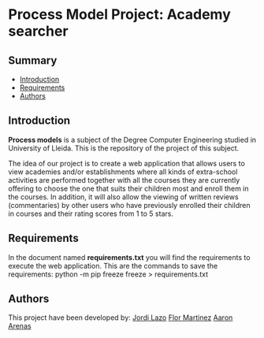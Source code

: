 # Process Model Project: Academy searcher
## Summary
  - [Introduction](#introduction)
  - [Requirements](#requirements)
  - [Authors](#authors)
## Introduction
**Process models** is a subject of the Degree Computer Engineering studied in University of Lleida.
This is the repository of the project of this subject.

The idea of our project is to create a web application that allows users to view academies and/or establishments where all kinds of extra-school activities are performed together with all the courses they are currently offering to choose the one that suits their children most and enroll them in the courses. In addition, it will also allow the viewing of written reviews (commentaries) by other users who have previously enrolled their children in courses and their rating scores from 1 to 5 stars.

## Requirements
In the document named **requirements.txt** you will find the requirements to execute the web application.
This are the commands to save the requirements:
  python -m pip freeze
  freeze > requirements.txt

## Authors
This project have been developed by:
[Jordi Lazo](https://github.com/JordiLazo)
[Flor Martinez](https://github.com/flormartinezm)
[Aaron Arenas](https://github.com/aaron-at97)
